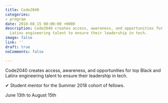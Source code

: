 ```yaml
---
title: Code2040
categories:
- program
date: 2018-08-15 00:00:00 +0000
description: Code2040 creates access, awareness, and opportunities for top Black and
  Latinx engineering talent to ensure their leadership in tech.
image: false
link: ''
draft: true
noComments: false

---
```

Code2040 creates access, awareness, and opportunities for top Black and Latinx engineering talent to ensure their leadership in tech.  
  
✔︎ Student mentor for the Summer 2018 cohort of fellows.

June 13th to August 15th
